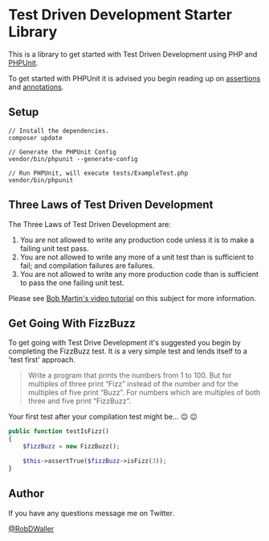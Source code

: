 # Test Driven Development Starter Library

This is a library to get started with Test Driven Development using PHP and [PHPUnit](https://phpunit.de/).

To get started with PHPUnit it is advised you begin reading up on [assertions](https://phpunit.readthedocs.io/en/7.4/assertions.html) and [annotations](https://phpunit.readthedocs.io/en/7.4/annotations.html).

## Setup

```console
// Install the dependencies.
composer update

// Generate the PHPUnit Config
vendor/bin/phpunit --generate-config

// Run PHPUnit, will execute tests/ExampleTest.php
vendor/bin/phpunit
```

## Three Laws of Test Driven Development

The Three Laws of Test Driven Development are:

1. You are not allowed to write any production code unless it is to make a failing unit test pass.
2. You are not allowed to write any more of a unit test than is sufficient to fail; and compilation failures are failures.
3. You are not allowed to write any more production code than is sufficient to pass the one failing unit test.

Please see [Bob Martin's video tutorial](https://www.youtube.com/watch?v=qkblc5WRn-U) on this subject for more information.

## Get Going With FizzBuzz

To get going with Test Drive Development it's suggested you begin by completing the FizzBuzz test. It is a very simple test and lends itself to a 'test first' approach.

> Write a program that prints the numbers from 1 to 100. But for multiples of three print “Fizz” instead of the number and for the multiples of five print “Buzz”. For numbers which are multiples of both three and five print “FizzBuzz”.

Your first test after your compilation test might be... :wink: :wink:

```php
public function testIsFizz()
{
    $fizzBuzz = new FizzBuzz();

    $this->assertTrue($fizzBuzz->isFizz(3));
}
```

## Author

If you have any questions message me on Twitter.

[@RobDWaller](https://twitter.com/RobDWaller)
